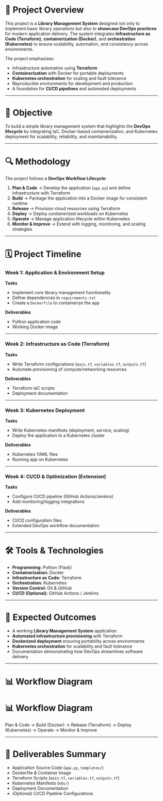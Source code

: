# 📖 Project Overview  
This project is a **Library Management System** designed not only to implement basic library operations but also to **showcase DevOps practices** for modern application delivery. The system integrates **Infrastructure as Code (Terraform)**, **containerization (Docker)**, and **orchestration (Kubernetes)** to ensure scalability, automation, and consistency across environments.  

The project emphasizes:  
- Infrastructure automation using **Terraform**  
- **Containerization** with Docker for portable deployments  
- **Kubernetes orchestration** for scaling and fault tolerance  
- Reproducible environments for development and production  
- A foundation for **CI/CD pipelines** and automated deployments  

---

# 🎯 Objective  
To build a simple library management system that highlights the **DevOps lifecycle** by integrating IaC, Docker-based containerization, and Kubernetes deployment for scalability, reliability, and maintainability.  

---

# 🔍 Methodology  
The project follows a **DevOps Workflow Lifecycle**:  

1. **Plan & Code** → Develop the application (`app.py`) and define infrastructure with Terraform  
2. **Build** → Package the application into a Docker image for consistent runtime  
3. **Release** → Provision cloud resources using Terraform  
4. **Deploy** → Deploy containerized workloads on Kubernetes  
5. **Operate** → Manage application lifecycle within Kubernetes  
6. **Monitor & Improve** → Extend with logging, monitoring, and scaling strategies  

---

# 🗓️ Project Timeline  

### **Week 1: Application & Environment Setup**  
**Tasks**  
- Implement core library management functionality  
- Define dependencies in `requirements.txt`  
- Create a `Dockerfile` to containerize the app  

**Deliverables**  
- Python application code  
- Working Docker image  

---

### **Week 2: Infrastructure as Code (Terraform)**  
**Tasks**  
- Write Terraform configurations (`main.tf`, `variables.tf`, `outputs.tf`)  
- Automate provisioning of compute/networking resources  

**Deliverables**  
- Terraform IaC scripts  
- Deployment documentation  

---

### **Week 3: Kubernetes Deployment**  
**Tasks**  
- Write Kubernetes manifests (deployment, service, scaling)  
- Deploy the application to a Kubernetes cluster  

**Deliverables**  
- Kubernetes YAML files  
- Running app on Kubernetes  

---

### **Week 4: CI/CD & Optimization (Extension)**  
**Tasks**  
- Configure CI/CD pipeline (GitHub Actions/Jenkins)  
- Add monitoring/logging integrations  

**Deliverables**  
- CI/CD configuration files  
- Extended DevOps workflow documentation  

---

# 🛠️ Tools & Technologies  
- **Programming:** Python (Flask)  
- **Containerization:** Docker  
- **Infrastructure as Code:** Terraform  
- **Orchestration:** Kubernetes  
- **Version Control:** Git & GitHub  
- **CI/CD (Optional):** GitHub Actions / Jenkins  

---

# 🎯 Expected Outcomes  
- A working **Library Management System** application  
- **Automated infrastructure provisioning** with Terraform  
- **Dockerized deployment** ensuring portability across environments  
- **Kubernetes orchestration** for scalability and fault tolerance  
- Documentation demonstrating how DevOps streamlines software delivery  

---

# 📊 Workflow Diagram  
# 📊 Workflow Diagram  
Plan & Code → Build (Docker) → Release (Terraform) → Deploy (Kubernetes) → Operate → Monitor & Improve

---

# 📂 Deliverables Summary  
- Application Source Code (`app.py`, `templates/`)  
- Dockerfile & Container Image  
- Terraform Scripts (`main.tf`, `variables.tf`, `outputs.tf`)  
- Kubernetes Manifests (`k8s/`)  
- Deployment Documentation  
- (Optional) CI/CD Pipeline Configurations  
